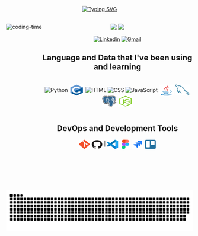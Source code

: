 <div align="center">
  
[![Typing SVG](https://readme-typing-svg.herokuapp.com/?color=3FD4DE&size=30&center=true&vCenter=true&width=1000&lines=+Hello+everyone;+my+name+is+Hesdras;+I+am++student+of+Analysis+and+Systems+Development.;+I+love+technology+;and+here+;you+can+follow+my+progress+as+a+developer.+:%29)](https://git.io/typing-svg)
</div>

<br>

<div align="center">
  <img align="left" height="450em" alt="coding-time" src="http://media.giphy.com/media/UfS59SQhFdl2E/giphy.gif">
  <img align="rigth" height="180" src="https://github-readme-stats.vercel.app/api?username=HesdrasM&show_icons=true&theme=aura"/>
  <img align="rigth" height="180em" src="https://github-readme-stats.vercel.app/api/top-langs/?username=HesdrasM&layout=compact&theme=aura"/>
</div>
<div align="center">
  
  [![Linkedin](https://img.shields.io/badge/LinkedIn-0077B5?style=for-the-badge&logo=linkedin&logoColor=white)](https://www.linkedin.com/in/hesdras-morais)
[![Gmail](https://img.shields.io/badge/Gmail-D14836?style=for-the-badge&logo=gmail&logoColor=white&link=mailto:hesdras98@gmail.com)](mailto:hesdras98@gmail.com)
  
</div>


<div align="center">

  ## **Language and Data that I've been using and learning**
  <div style="display: inline_block"><br>
   <img align="center" height="30" width="40" alt="Python" src="https://cdn.jsdelivr.net/gh/devicons/devicon/icons/python/python-original.svg">
   <img align="center" height="30" width="40" alt="C" src="https://raw.githubusercontent.com/devicons/devicon/v2.15.1/icons/c/c-original.svg">
   <img align="center" height="30" width="40" alt="HTML" src="https://cdn.jsdelivr.net/gh/devicons/devicon/icons/html5/html5-original.svg">
   <img align="center" height="30" width="40" alt="CSS" src="https://cdn.jsdelivr.net/gh/devicons/devicon/icons/css3/css3-original.svg">
   <img align="center" height="30" width="40" alt="JavaScript" src="https://cdn.jsdelivr.net/gh/devicons/devicon/icons/javascript/javascript-original.svg">
    <img align="center" height="30" width="40" alt="Java" src="https://raw.githubusercontent.com/devicons/devicon/master/icons/java/java-original.svg">
   <img align="center" height="30" width="40" alt="MySql" src="https://raw.githubusercontent.com/devicons/devicon/v2.15.1/icons/mysql/mysql-original.svg">
   <img align="center" height="30" width="40" alt="Postgresql" src="https://raw.githubusercontent.com/devicons/devicon/v2.15.1/icons/postgresql/postgresql-original.svg" />
   <img align="center" height="30" width="40" alt="Node" src="https://raw.githubusercontent.com/devicons/devicon/v2.15.1/icons/nodejs/nodejs-original.svg" />
</div>
<br>

  
## **DevOps and Development Tools**
<div>
    <img align="center" height="25" width="30" alt="Git" src="https://raw.githubusercontent.com/devicons/devicon/v2.15.1/icons/git/git-original.svg">
    <img align="center" height="25" width="30" alt="Github" src="https://raw.githubusercontent.com/devicons/devicon/v2.15.1/icons/github/github-original.svg"> |
  <img align="center" height="25" width="30" alt="Vscode" src="https://raw.githubusercontent.com/devicons/devicon/v2.15.1/icons/vscode/vscode-original.svg">
    <img align="center" height="25" width="30" alt="Figma" src="https://raw.githubusercontent.com/devicons/devicon/v2.15.1/icons/figma/figma-original.svg" >
    <img align="center" height="25" width="30" alt="Jira" src="https://raw.githubusercontent.com/devicons/devicon/v2.15.1/icons/jira/jira-original.svg" >
    <img align="center" height="25" width="30" alt="Trello" src="https://raw.githubusercontent.com/devicons/devicon/v2.15.1/icons/trello/trello-plain.svg" >
</div><br>

![Snake animation](https://github.com/HesdrasM/HesdrasM/blob/output/github-contribution-grid-snake-dark.svg)
